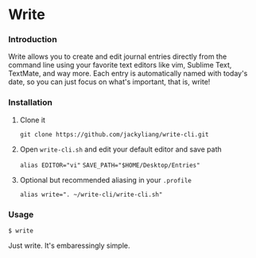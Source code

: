# Write

### Introduction

Write allows you to create and edit journal entries directly from the command line using your favorite text editors like vim, Sublime Text, TextMate, and way more. Each entry is automatically
    named with today's date, so you can just focus on what's important, that is, write!

### Installation

1. Clone it

    `git clone https://github.com/jackyliang/write-cli.git`
    
2. Open `write-cli.sh` and edit your default editor and save path

    `alias EDITOR="vi"`
    `SAVE_PATH="$HOME/Desktop/Entries"`

3. Optional but recommended aliasing in your `.profile`

    `alias write=". ~/write-cli/write-cli.sh"`

### Usage

    $ write

Just write. It's embaressingly simple.
